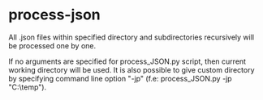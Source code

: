 # process-json
All .json files within specified directory and subdirectories recursively will be processed one by one.

If no arguments are specified for process_JSON.py script, then current working directory will be used.
It is also possible to give custom directory by specifying command line option "-jp" (f.e: process_JSON.py -jp "C:\temp").
